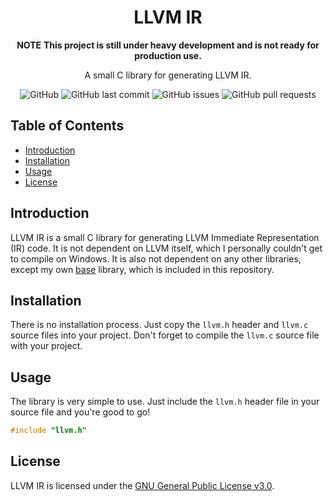 <div align=center>

# LLVM IR

**NOTE**
**This project is still under heavy development and is not ready for production use.**

A small C library for generating LLVM IR.

![GitHub](https://img.shields.io/github/license/icxd/llvm-ir?style=flat-square)
![GitHub last commit](https://img.shields.io/github/last-commit/icxd/llvm-ir?style=flat-square)
![GitHub issues](https://img.shields.io/github/issues/icxd/llvm-ir?style=flat-square)
![GitHub pull requests](https://img.shields.io/github/issues-pr/icxd/llvm-ir?style=flat-square)

</div>

## Table of Contents

- [Introduction](#introduction)
- [Installation](#installation)
- [Usage](#usage)
- [License](#license)

## Introduction

LLVM IR is a small C library for generating LLVM Immediate Representation (IR) code. It is not dependent on LLVM itself, which I personally couldn't get to compile on Windows. It is also not dependent on any other libraries, except my own [base](https://github.com/icxd/llvm-ir/tree/master/lib) library, which is included in this repository.

## Installation

There is no installation process. Just copy the `llvm.h` header and `llvm.c` source files into your project.
Don't forget to compile the `llvm.c` source file with your project.

## Usage

The library is very simple to use. Just include the `llvm.h` header file in your source file and you're good to go!

```c
#include "llvm.h"
```

## License

LLVM IR is licensed under the [GNU General Public License v3.0](LICENSE).

[//]: # ( vim: set tw=80: )